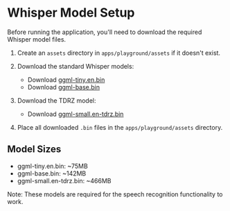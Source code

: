 # Whisper Model Setup

Before running the application, you'll need to download the required Whisper model files.

1. Create an `assets` directory in `apps/playground/assets` if it doesn't exist.

2. Download the standard Whisper models:
   - Download [ggml-tiny.en.bin](https://huggingface.co/ggerganov/whisper.cpp/resolve/main/ggml-tiny.en.bin)
   - Download [ggml-base.bin](https://huggingface.co/ggerganov/whisper.cpp/resolve/main/ggml-base.bin)
   
3. Download the TDRZ model:
   - Download [ggml-small.en-tdrz.bin](https://huggingface.co/akashmjn/tinydiarize-whisper.cpp/blob/main/ggml-small.en-tdrz.bin)

4. Place all downloaded `.bin` files in the `apps/playground/assets` directory.

## Model Sizes
- ggml-tiny.en.bin: ~75MB
- ggml-base.bin: ~142MB
- ggml-small.en-tdrz.bin: ~466MB

Note: These models are required for the speech recognition functionality to work. 